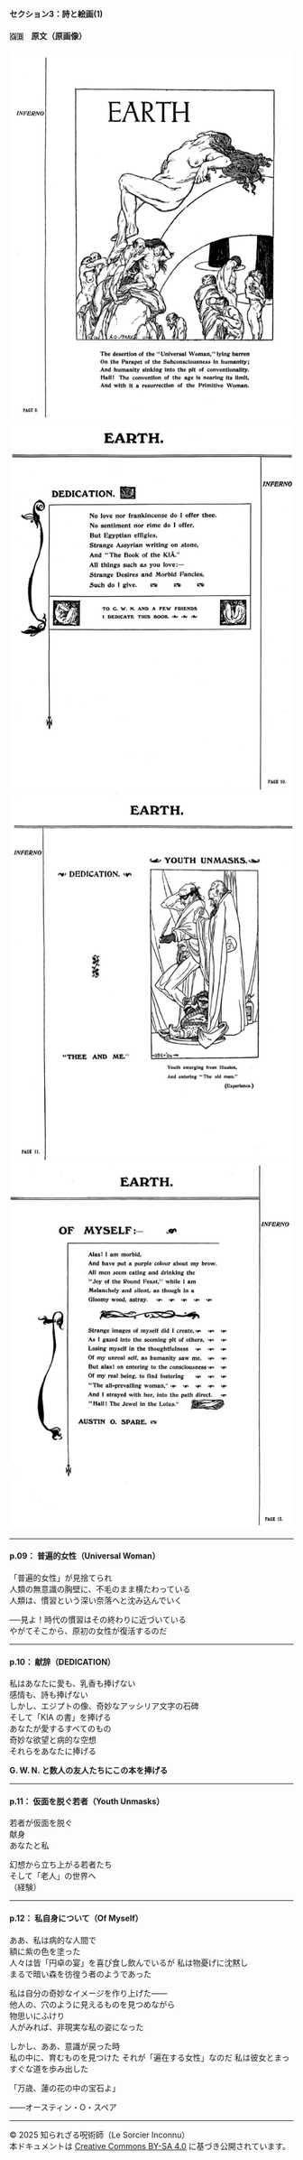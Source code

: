 #### セクション3：詩と絵画(1)

#### 🇬🇧　原文（原画像）

<div align="center">
 <img src="if09.png" width="500"><br>
 <img src="if10.png" width="500"><br>
 <img src="if11.png" width="500"><br>
 <img src="if12.png" width="500"><br>
</div>

---

#### p.09： 普遍的女性（Universal Woman）

「普遍的女性」が見捨てられ<br>
人類の無意識の胸壁に、不毛のまま横たわっている<br>
人類は、慣習という深い奈落へと沈み込んでいく<br>

──見よ！時代の慣習はその終わりに近づいている<br>
やがてそこから、原初の女性が復活するのだ<br>

---

#### p.10： 献辞（DEDICATION）

私はあなたに愛も、乳香も捧げない<br>
感情も、詩も捧げない<br>
しかし、エジプトの像、奇妙なアッシリア文字の石碑<br>
そして「KIA の書」を捧げる<br>
あなたが愛するすべてのもの<br>
奇妙な欲望と病的な空想<br>
それらをあなたに捧げる<br>

**G. W. N. と数人の友人たちにこの本を捧げる**<br>

---

#### p.11： 仮面を脱ぐ若者（Youth Unmasks）

若者が仮面を脱ぐ<br>
献身<br>
あなたと私<br>

幻想から立ち上がる若者たち<br>
そして「老人」の世界へ<br>
（経験）<br>

---

#### p.12： 私自身について（Of Myself）

ああ、私は病的な人間で  
額に紫の色を塗った  
人々は皆「円卓の宴」を喜び食し飲んでいるが 
私は物憂げに沈黙し  
まるで暗い森を彷徨う者のようであった  

私は自分の奇妙なイメージを作り上げた――  
他人の、穴のように見えるものを見つめながら  
物思いにふけり  
人がみれば、非現実な私の姿になった  

しかし、ああ、意識が戻った時  
私の中に、育むものを見つけた
それが「遍在する女性」なのだ
私は彼女とまっすぐな道を歩み出した

「万歳、蓮の花の中の宝石よ」
  
――オースティン・O・スペア  

---

© 2025 知られざる呪術師（Le Sorcier Inconnu）  
本ドキュメントは [Creative Commons BY-SA 4.0](https://creativecommons.org/licenses/by-sa/4.0/deed.ja) に基づき公開されています。
